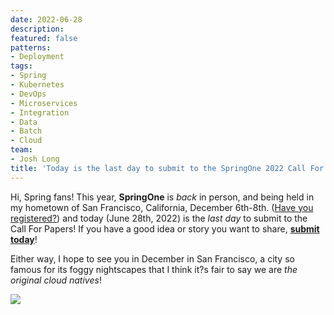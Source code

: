 ```yaml
---
date: 2022-06-28
description: 
featured: false
patterns:
- Deployment
tags:
- Spring
- Kubernetes
- DevOps
- Microservices
- Integration
- Data
- Batch
- Cloud
team:
- Josh Long
title: 'Today is the last day to submit to the SpringOne 2022 Call For Papers!'
---
```


<div>
 <p>Hi, Spring fans! This year, <strong>SpringOne</strong> is <em>back</em> in person, and being held in my hometown of San Francisco, California, December 6th-8th. (<a href="https://springone.io/">Have you registered?</a>) and today (June 28th, 2022) is the <em>last day</em> to submit to the Call For Papers! If you have a good idea or story you want to share, <a href="https://springone.io/2022/cfp"><strong>submit today</strong></a>!</p>
 <p>Either way, I hope to see you in December in San Francisco, a city so famous for its foggy nightscapes that I think it?s fair to say we are <em>the original cloud natives</em>! </p>
 <img src="https://pbs.twimg.com/media/FWVzsCMXoAEvEL5?format=jpg&amp;name=large">
</div>

